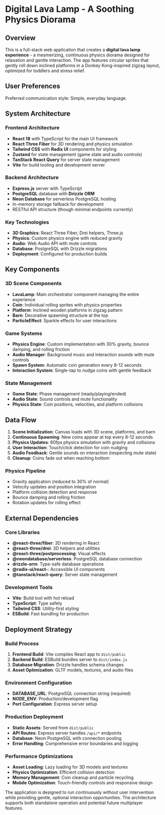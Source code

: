 # Digital Lava Lamp - A Soothing Physics Diorama

## Overview

This is a full-stack web application that creates a **digital lava lamp experience** - a mesmerizing, continuous physics diorama designed for relaxation and gentle interaction. The app features circular sprites that gently roll down inclined platforms in a Donkey Kong-inspired zigzag layout, optimized for toddlers and stress relief.

## User Preferences

Preferred communication style: Simple, everyday language.

## System Architecture

### Frontend Architecture
- **React 18** with TypeScript for the main UI framework
- **React Three Fiber** for 3D rendering and physics simulation
- **Tailwind CSS** with **Radix UI** components for styling
- **Zustand** for state management (game state and audio controls)
- **TanStack React Query** for server state management
- **Vite** for build tooling and development server

### Backend Architecture
- **Express.js** server with TypeScript
- **PostgreSQL** database with **Drizzle ORM**
- **Neon Database** for serverless PostgreSQL hosting
- In-memory storage fallback for development
- RESTful API structure (though minimal endpoints currently)

### Key Technologies
- **3D Graphics**: React Three Fiber, Drei helpers, Three.js
- **Physics**: Custom physics engine with reduced gravity
- **Audio**: Web Audio API with mute controls
- **Database**: PostgreSQL with Drizzle migrations
- **Deployment**: Configured for production builds

## Key Components

### 3D Scene Components
- **LavaLamp**: Main orchestrator component managing the entire experience
- **Coin**: Individual rolling sprites with physics properties
- **Platform**: Inclined wooden platforms in zigzag pattern
- **Barn**: Decorative spawning structure at the top
- **ParticleEffect**: Sparkle effects for user interactions

### Game Systems
- **Physics Engine**: Custom implementation with 30% gravity, bounce damping, and rolling friction
- **Audio Manager**: Background music and interaction sounds with mute controls
- **Spawn System**: Automatic coin generation every 8-12 seconds
- **Interaction System**: Single-tap to nudge coins with gentle feedback

### State Management
- **Game State**: Phase management (ready/playing/ended)
- **Audio State**: Sound controls and mute functionality
- **Physics State**: Coin positions, velocities, and platform collisions

## Data Flow

1. **Scene Initialization**: Canvas loads with 3D scene, platforms, and barn
2. **Continuous Spawning**: New coins appear at top every 8-12 seconds
3. **Physics Updates**: 60fps physics simulation with gravity and collisions
4. **User Interaction**: Touch/click detection for coin nudging
5. **Audio Feedback**: Gentle sounds on interaction (respecting mute state)
6. **Cleanup**: Coins fade out when reaching bottom

### Physics Pipeline
- Gravity application (reduced to 30% of normal)
- Velocity updates and position integration
- Platform collision detection and response
- Bounce damping and rolling friction
- Rotation updates for rolling effect

## External Dependencies

### Core Libraries
- **@react-three/fiber**: 3D rendering in React
- **@react-three/drei**: 3D helpers and utilities
- **@react-three/postprocessing**: Visual effects
- **@neondatabase/serverless**: PostgreSQL database connection
- **drizzle-orm**: Type-safe database operations
- **@radix-ui/react-**: Accessible UI components
- **@tanstack/react-query**: Server state management

### Development Tools
- **Vite**: Build tool with hot reload
- **TypeScript**: Type safety
- **Tailwind CSS**: Utility-first styling
- **ESBuild**: Fast bundling for production

## Deployment Strategy

### Build Process
1. **Frontend Build**: Vite compiles React app to `dist/public`
2. **Backend Build**: ESBuild bundles server to `dist/index.js`
3. **Database Migration**: Drizzle handles schema changes
4. **Asset Optimization**: GLTF models, textures, and audio files

### Environment Configuration
- **DATABASE_URL**: PostgreSQL connection string (required)
- **NODE_ENV**: Production/development flag
- **Port Configuration**: Express server setup

### Production Deployment
- **Static Assets**: Served from `dist/public`
- **API Routes**: Express server handles `/api/*` endpoints
- **Database**: Neon PostgreSQL with connection pooling
- **Error Handling**: Comprehensive error boundaries and logging

### Performance Optimizations
- **Asset Loading**: Lazy loading for 3D models and textures
- **Physics Optimization**: Efficient collision detection
- **Memory Management**: Coin cleanup and particle recycling
- **Mobile Optimization**: Touch-friendly controls and responsive design

The application is designed to run continuously without user intervention while providing gentle, optional interaction opportunities. The architecture supports both standalone operation and potential future multiplayer features.